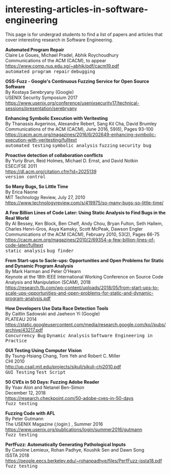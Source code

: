 # interesting-articles-in-software-engineering

This page is for undergrad students to find a list of papers and articles that 
cover interesting research in Software Engineering. 
<!-- Hope that it can be a place for them to find the rabbit and take down the hole. -->

**Automated Program Repair**  
Claire Le Goues, Michael Pradel, Abhik Roychoudhury  
Communications of the ACM (CACM), to appear  
https://www.comp.nus.edu.sg/~abhik/pdf/cacm19.pdf  
<kbd>automated program repair</kbd> <kbd>debugging</kbd>  

**OSS-Fuzz - Google's Continuous Fuzzing Service for Open Source Software**  
By Kostaya Serebryany (Google)  
USENIX Security Symposium 2017  
https://www.usenix.org/conference/usenixsecurity17/technical-sessions/presentation/serebryany

**Enhancing Symbolic Execution with Veritesting**  
By Thanassis Avgerinos, Alexandre Rebert, Sang Kil Cha, David Brumley  
Communications of the ACM (CACM), June 2016, 59(6), Pages 93-100  
https://cacm.acm.org/magazines/2016/6/202649-enhancing-symbolic-execution-with-veritesting/fulltext  
<kbd>automated testing</kbd> <kbd>symbolic analysis</kbd> <kbd>fuzzing</kbd> <kbd>security bug</kbd>  

**Proactive detection of collaboration conflicts**  
By Yuriy Brun, Reid Holmes, Michael D. Ernst, and David Notkin  
ESEC/FSE 2011  
https://dl.acm.org/citation.cfm?id=2025139  
<kbd>version control</kbd> 

**So Many Bugs, So Little Time**  
By Erica Naone  
MIT Technology Review, July 27, 2010  
https://www.technologyreview.com/s/419975/so-many-bugs-so-little-time/

**A Few Billion Lines of Code Later: Using Static Analysis to Find Bugs in the Real World**  
By Al Bessey, Ken Block, Ben Chelf, Andy Chou, Bryan Fulton, Seth Hallem, Charles Henri-Gros, Asya Kamsky, Scott McPeak, Dawson Engler   
Communications of the ACM (CACM), February 2010, 53(2), Pages 66-75  
https://cacm.acm.org/magazines/2010/2/69354-a-few-billion-lines-of-code-later/fulltext  
<kbd>static analysis</kbd> <kbd>bug finder</kbd>

**From Start-ups to Sacle-ups: Opportunities and Open Problems for Static and Dynamic Program Analysis**  
By Mark Harman and Peter O'Hearn  
Keynote at the 18th IEEE International Working Conference on Source Code Analysis and Manipulation (SCAM), 2018  
https://research.fb.com/wp-content/uploads/2018/05/from-start-ups-to-scale-ups-opportunities-and-open-problems-for-static-and-dynamic-program-analysis.pdf  

**How Developers Use Data Race Detection Tools**  
By Caitlin Sadowski and Jaeheon Yi (Google)  
PLATEAU 2014  
https://static.googleusercontent.com/media/research.google.com/ko//pubs/archive/43217.pdf  
<kbd>Concurrency Bug</kbd> <kbd>Dynamic Analysis</kbd> <kbd>Software Engineering in Practice</kbd>

**GUI Testing Using Computer Vision**  
By Tsung-Hsiang Chang, Tom Yeh and Robert C. Miller  
CHI 2010  
http://up.csail.mit.edu/projects/sikuli/sikuli-chi2010.pdf  
<kbd>GUI Testing</kbd> <kbd> Test Script </kbd>

**50 CVEs in 50 Days: Fuzzing Adobe Reader**  
By Yoav Alon and Netanel Ben-Simon  
December 12, 2018  
https://research.checkpoint.com/50-adobe-cves-in-50-days  
<kbd>fuzz testing</kbd>

**Fuzzing Code with AFL**  
By Peter Gutmann  
The USENIX Magazine (;login:) , Summer 2016  
https://www.usenix.org/publications/login/summer2016/gutmann  
<kbd>fuzz testing</kbd>

**PerfFuzz: Automatically Generating Pathological Inputs**  
By Caroline Lemieux, Rohan Padhye, Koushik Sen and Dawn Song  
ISSTA 2018  
https://people.eecs.berkeley.edu/~rohanpadhye/files/PerfFuzz-issta18.pdf  
<kbd>fuzz testing</kbd>  
